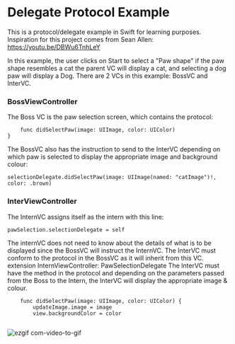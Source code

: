 # Delegate Protocol Example
This is a protocol/delegate example in Swift for learning purposes.
Inspiration for this project comes from Sean Allen: https://youtu.be/DBWu6TnhLeY

In this example, the user clicks on Start to select a "Paw shape" if the paw shape resembles a cat the parent VC will display a cat, and selecting a dog paw will display a Dog.
There are 2 VCs in this example: BossVC and InterVC.

### BossViewController
The Boss VC is the paw selection screen, which contains the protocol:
``` protocol PawSelectionDelegate {
    func didSelectPaw(image: UIImage, color: UIColor)
}
```
The BossVC also has the instruction to send to the InterVC depending on which paw is selected to display the appropriate image and background colour:
```            
selectionDelegate.didSelectPaw(image: UIImage(named: "catImage")!, color: .brown)
```

### InterViewController

The InternVC assigns itself as the intern with this line:
```
pawSelection.selectionDelegate = self
```
The internVC does not need to know about the details of what is to be displayed since the BossVC will instruct the InternVC. The InterVC must conform to the protocol in the BossVC as it will inherit from this VC. extension InternViewController: PawSelectionDelegate The InterVC must have the method in the protocol and depending on the parameters passed from the Boss to the Intern, the InterVC will display the appropriate image & colour.
```
    func didSelectPaw(image: UIImage, color: UIColor) {
        updateImage.image = image
        view.backgroundColor = color
        
 ```

![ezgif com-video-to-gif](https://user-images.githubusercontent.com/26723281/220983121-013dda6f-9029-4e77-8013-6107363f9d5a.gif)
